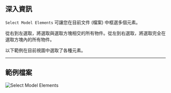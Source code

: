 ## 深入資訊
`Select Model Elements` 可讓您在目前文件 (檔案) 中框選多個元素。

從右到左選取，將選取與選取方塊相交的所有物件。從左到右選取，將選取完全在選取方塊內的所有物件。

以下範例在目前視圖中選取了各種元素。
___
## 範例檔案

![Select Model Elements](./Dynamo.Nodes.DSModelElementsSelection_img.jpg)
